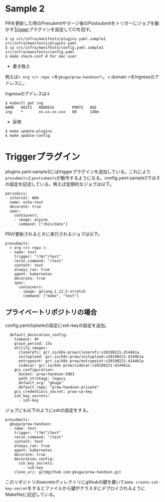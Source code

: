 # Sample 2

PRを更新した時のPresubmitやマージ後のPostsubmitをトリガーにジョブを動かす[Trigger](plugins/trigger.md)プラグインを設定してCIを回す。

```
$ cp src/infra/manifests/plugins.yaml.sample2 src/infra/manifests/plugins.yaml
$ cp src/infra/manifests/config.yaml.sample2 src/infra/manifests/config.yaml
$ make check-conf # For mac user
```

* 書き換え

例えば`< org >/< repo >`を`gkuga/prow-handson`へ。< domain >をIngressのアドレスに。

Ingressのアドレスは↓
```
$ kubectl get ing
NAME   HOSTS   ADDRESS        PORTS   AGE
ing    *       xx.xx.xx.xxx   80      140m
```

* 反映

```
$ make update-plugins
$ make update-config
```

# Triggerプラグイン
plugins.yaml.sample2にはtriggerプラグインを追加している。これにより`presubmits`と`postsubmits`が動作するようになる。config.yaml.sample2ではその設定を記述している。例えば定期的なジョブは以下。

```
periodics:
- interval: 60m
  name: echo-test
  decorate: true
  spec:
    containers:
    - image: alpine
      command: ["/bin/date"]
```

PRが更新されるときに実行されるジョブは以下。

```
presubmits:
  < org >/< repo >:
  - name: test
    trigger: "(?m)^/test"
    rerun_command: "/test"
    context: test
    always_run: true
    agent: kubernetes
    decorate: true
    spec:
      containers:
      - image: golang:1.12.5-stretch
        command: ["make", "test"]
```

## プライベートリポジトリの場合

config.yamlのplankの設定にssh-keyの設定を追加。

```
  default_decoration_config:
    timeout: 4h
    grace_period: 15s
    utility_images:
      clonerefs: gcr.io/k8s-prow/clonerefs:v20190221-d14461a
      initupload: gcr.io/k8s-prow/initupload:v20190221-d14461a
      entrypoint: gcr.io/k8s-prow/entrypoint:v20190221-d14461a
      sidecar: gcr.io/k8s-prow/sidecar:v20190221-d14461a
    gcs_configuration:
      bucket: prow-handson-5963
      path_strategy: legacy
      default_org: "gkuga"
      default_repo: "prow-handson-private"
    gcs_credentials_secret: prow-sa-key
    ssh_key_secrets:
      - ssh-key
```

ジョブにも以下のようにsshの設定をする。

```
presubmits:
  gkuga/prow-handson:
  - name: test
    trigger: "(?m)^/test"
    rerun_command: "/test"
    context: test
    always_run: true
    agent: kubernetes
    decorate: true
    decoration_config:
      ssh_key_secrets:
        - ssh-key
    clone_uri: git@github.com:gkuga/prow-handson.git
```

このリポジトリのsecretsディレクトリにgithubの鍵を置いて`make create-ssh-key-secret`をするとファイルから鍵がクラスタにデプロイされるようにMakefileに記述している。
